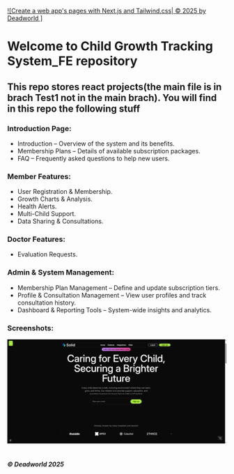 [![Create a web app's pages with Next.js and Tailwind.css| © 2025 by Deadworld ]](https://github.com/Deadworld-bit/childgrowthtrackingsystem_fe.git)
# Welcome to Child Growth Tracking System_FE repository
## This repo stores react projects(the main file is in brach Test1 not in the main brach). You will find in this repo the following stuff
### Introduction Page:
* Introduction – Overview of the system and its benefits.
* Membership Plans – Details of available subscription packages.
* FAQ – Frequently asked questions to help new users.

### Member Features:
* User Registration & Membership.
* Growth Charts & Analysis.
* Health Alerts.
* Multi-Child Support.
* Data Sharing & Consultations.

### Doctor Features:
* Evaluation Requests.

### Admin & System Management:
* Membership Plan Management – Define and update subscription tiers.
* Profile & Consultation Management – View user profiles and track consultation history.
* Dashboard & Reporting Tools – System-wide insights and analytics.

### Screenshots:
![Project First ScreenShot](https://github.com/Deadworld-bit/childgrowthtrackingsystem_fe/blob/Test1/public/Screenshot_01.png)<br><br>

##### © Deadworld 2025
